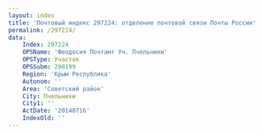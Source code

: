 ```yaml
---
layout: index
title: 'Почтовый индекс 297224: отделение почтовой связи Почты России'
permalink: /297224/
data:
    Index: 297224
    OPSName: 'Феодосия Почтамт Уч. Пчельники'
    OPSType: Участок
    OPSSubm: 298199
    Region: 'Крым Республика'
    Autonom: ''
    Area: 'Советский район'
    City: Пчельники
    City1: ''
    ActDate: '20140716'
    IndexOld: ''
---
```

